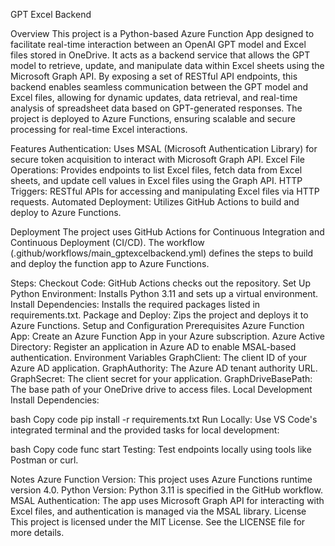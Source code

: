 GPT Excel Backend

Overview
This project is a Python-based Azure Function App designed to facilitate real-time interaction between an OpenAI GPT model and Excel files stored in OneDrive. It acts as a backend service that allows the GPT model to retrieve, update, and manipulate data within Excel sheets using the Microsoft Graph API. By exposing a set of RESTful API endpoints, this backend enables seamless communication between the GPT model and Excel files, allowing for dynamic updates, data retrieval, and real-time analysis of spreadsheet data based on GPT-generated responses. The project is deployed to Azure Functions, ensuring scalable and secure processing for real-time Excel interactions.

Features
Authentication: Uses MSAL (Microsoft Authentication Library) for secure token acquisition to interact with Microsoft Graph API.
Excel File Operations: Provides endpoints to list Excel files, fetch data from Excel sheets, and update cell values in Excel files using the Graph API.
HTTP Triggers: RESTful APIs for accessing and manipulating Excel files via HTTP requests.
Automated Deployment: Utilizes GitHub Actions to build and deploy to Azure Functions.

Deployment
The project uses GitHub Actions for Continuous Integration and Continuous Deployment (CI/CD). The workflow (.github/workflows/main_gptexcelbackend.yml) defines the steps to build and deploy the function app to Azure Functions.

Steps:
Checkout Code: GitHub Actions checks out the repository.
Set Up Python Environment: Installs Python 3.11 and sets up a virtual environment.
Install Dependencies: Installs the required packages listed in requirements.txt.
Package and Deploy: Zips the project and deploys it to Azure Functions.
Setup and Configuration
Prerequisites
Azure Function App: Create an Azure Function App in your Azure subscription.
Azure Active Directory: Register an application in Azure AD to enable MSAL-based authentication.
Environment Variables
GraphClient: The client ID of your Azure AD application.
GraphAuthority: The Azure AD tenant authority URL.
GraphSecret: The client secret for your application.
GraphDriveBasePath: The base path of your OneDrive drive to access files.
Local Development
Install Dependencies:

bash
Copy code
pip install -r requirements.txt
Run Locally: Use VS Code's integrated terminal and the provided tasks for local development:

bash
Copy code
func start
Testing: Test endpoints locally using tools like Postman or curl.

Notes
Azure Function Version: This project uses Azure Functions runtime version 4.0.
Python Version: Python 3.11 is specified in the GitHub workflow.
MSAL Authentication: The app uses Microsoft Graph API for interacting with Excel files, and authentication is managed via the MSAL library.
License
This project is licensed under the MIT License. See the LICENSE file for more details.
